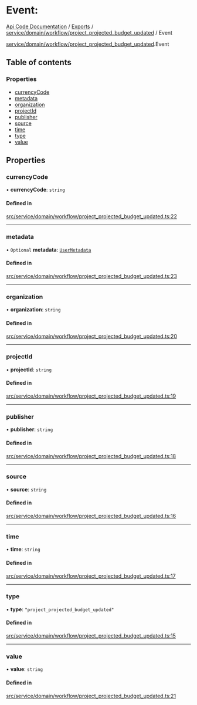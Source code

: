 # Event: 
 
[Api Code Documentation](../README.md) / [Exports](../modules.md) / [service/domain/workflow/project\_projected\_budget\_updated](../modules/service_domain_workflow_project_projected_budget_updated.md) / Event

[service/domain/workflow/project\_projected\_budget\_updated](../modules/service_domain_workflow_project_projected_budget_updated.md).Event

## Table of contents

### Properties

- [currencyCode](service_domain_workflow_project_projected_budget_updated.Event.md#currencycode)
- [metadata](service_domain_workflow_project_projected_budget_updated.Event.md#metadata)
- [organization](service_domain_workflow_project_projected_budget_updated.Event.md#organization)
- [projectId](service_domain_workflow_project_projected_budget_updated.Event.md#projectid)
- [publisher](service_domain_workflow_project_projected_budget_updated.Event.md#publisher)
- [source](service_domain_workflow_project_projected_budget_updated.Event.md#source)
- [time](service_domain_workflow_project_projected_budget_updated.Event.md#time)
- [type](service_domain_workflow_project_projected_budget_updated.Event.md#type)
- [value](service_domain_workflow_project_projected_budget_updated.Event.md#value)

## Properties

### currencyCode

• **currencyCode**: `string`

#### Defined in

[src/service/domain/workflow/project_projected_budget_updated.ts:22](https://github.com/openkfw/TruBudget/blob/086d599/api/src/service/domain/workflow/project_projected_budget_updated.ts#L22)

___

### metadata

• `Optional` **metadata**: [`UserMetadata`](../modules/service_domain_metadata.md#usermetadata)

#### Defined in

[src/service/domain/workflow/project_projected_budget_updated.ts:23](https://github.com/openkfw/TruBudget/blob/086d599/api/src/service/domain/workflow/project_projected_budget_updated.ts#L23)

___

### organization

• **organization**: `string`

#### Defined in

[src/service/domain/workflow/project_projected_budget_updated.ts:20](https://github.com/openkfw/TruBudget/blob/086d599/api/src/service/domain/workflow/project_projected_budget_updated.ts#L20)

___

### projectId

• **projectId**: `string`

#### Defined in

[src/service/domain/workflow/project_projected_budget_updated.ts:19](https://github.com/openkfw/TruBudget/blob/086d599/api/src/service/domain/workflow/project_projected_budget_updated.ts#L19)

___

### publisher

• **publisher**: `string`

#### Defined in

[src/service/domain/workflow/project_projected_budget_updated.ts:18](https://github.com/openkfw/TruBudget/blob/086d599/api/src/service/domain/workflow/project_projected_budget_updated.ts#L18)

___

### source

• **source**: `string`

#### Defined in

[src/service/domain/workflow/project_projected_budget_updated.ts:16](https://github.com/openkfw/TruBudget/blob/086d599/api/src/service/domain/workflow/project_projected_budget_updated.ts#L16)

___

### time

• **time**: `string`

#### Defined in

[src/service/domain/workflow/project_projected_budget_updated.ts:17](https://github.com/openkfw/TruBudget/blob/086d599/api/src/service/domain/workflow/project_projected_budget_updated.ts#L17)

___

### type

• **type**: ``"project_projected_budget_updated"``

#### Defined in

[src/service/domain/workflow/project_projected_budget_updated.ts:15](https://github.com/openkfw/TruBudget/blob/086d599/api/src/service/domain/workflow/project_projected_budget_updated.ts#L15)

___

### value

• **value**: `string`

#### Defined in

[src/service/domain/workflow/project_projected_budget_updated.ts:21](https://github.com/openkfw/TruBudget/blob/086d599/api/src/service/domain/workflow/project_projected_budget_updated.ts#L21)
